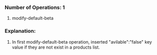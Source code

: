 ### Number of Operations: 1

1. modify-default-beta

### Explanation:

1. In first modify-default-beta operation, inserted "avilable":"false" key value if they are not exist in a products list. 